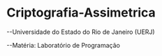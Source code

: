 # Criptografia-Assimetrica

--Universidade do Estado do Rio de Janeiro (UERJ)

--Matéria: Laboratório de Programação
